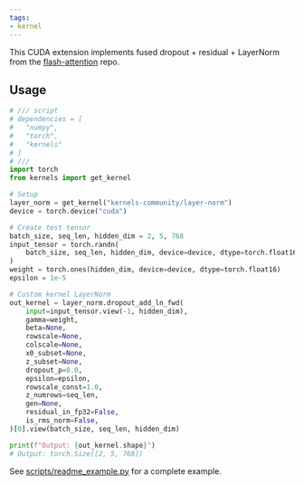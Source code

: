 ```yaml
---
tags:
- kernel
---
```

This CUDA extension implements fused dropout + residual + LayerNorm from the [flash-attention](https://github.com/Dao-AILab/flash-attention/tree/main/csrc/layer_norm) repo.

## Usage

```python
# /// script
# dependencies = [
#   "numpy",
#   "torch",
#   "kernels"
# ]
# ///
import torch
from kernels import get_kernel

# Setup
layer_norm = get_kernel("kernels-community/layer-norm")
device = torch.device("cuda")

# Create test tensor
batch_size, seq_len, hidden_dim = 2, 5, 768
input_tensor = torch.randn(
    batch_size, seq_len, hidden_dim, device=device, dtype=torch.float16
)
weight = torch.ones(hidden_dim, device=device, dtype=torch.float16)
epsilon = 1e-5

# Custom kernel LayerNorm
out_kernel = layer_norm.dropout_add_ln_fwd(
    input=input_tensor.view(-1, hidden_dim),
    gamma=weight,
    beta=None,
    rowscale=None,
    colscale=None,
    x0_subset=None,
    z_subset=None,
    dropout_p=0.0,
    epsilon=epsilon,
    rowscale_const=1.0,
    z_numrows=seq_len,
    gen=None,
    residual_in_fp32=False,
    is_rms_norm=False,
)[0].view(batch_size, seq_len, hidden_dim)

print(f"Output: {out_kernel.shape}")
# Output: torch.Size([2, 5, 768])
```

See [scripts/readme_example.py](scripts/readme_example.py) for a complete example.